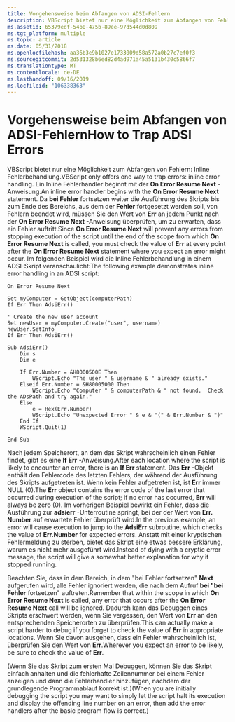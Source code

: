 ```yaml
---
title: Vorgehensweise beim Abfangen von ADSI-Fehlern
description: VBScript bietet nur eine Möglichkeit zum Abfangen von Fehlern Inline-Fehlerbehandlung.
ms.assetid: 65379edf-54b0-475b-89ee-97d544d0d809
ms.tgt_platform: multiple
ms.topic: article
ms.date: 05/31/2018
ms.openlocfilehash: aa36b3e9b1027e1733009d58a572a0b27c7ef0f3
ms.sourcegitcommit: 2d531328b6ed82d4ad971a45a5131b430c5866f7
ms.translationtype: MT
ms.contentlocale: de-DE
ms.lasthandoff: 09/16/2019
ms.locfileid: "106338363"
---
```

# <a name="how-to-trap-adsi-errors"></a><span data-ttu-id="71a60-103">Vorgehensweise beim Abfangen von ADSI-Fehlern</span><span class="sxs-lookup"><span data-stu-id="71a60-103">How to Trap ADSI Errors</span></span>

<span data-ttu-id="71a60-104">VBScript bietet nur eine Möglichkeit zum Abfangen von Fehlern: Inline Fehlerbehandlung.</span><span class="sxs-lookup"><span data-stu-id="71a60-104">VBScript only offers one way to trap errors: inline error handling.</span></span> <span data-ttu-id="71a60-105">Ein Inline Fehlerhandler beginnt mit der **On Error Resume Next** -Anweisung.</span><span class="sxs-lookup"><span data-stu-id="71a60-105">An inline error handler begins with the **On Error Resume Next** statement.</span></span> <span data-ttu-id="71a60-106">Da **bei Fehler** fortsetzen weiter die Ausführung des Skripts bis zum Ende des Bereichs, aus dem der **Fehler** fortgesetzt werden soll, von Fehlern beendet wird, müssen Sie den Wert von **Err** an jedem Punkt nach der **On Error Resume Next** -Anweisung überprüfen, um zu erwarten, dass ein Fehler auftritt.</span><span class="sxs-lookup"><span data-stu-id="71a60-106">Since **On Error Resume Next** will prevent any errors from stopping execution of the script until the end of the scope from which **On Error Resume Next** is called, you must check the value of **Err** at every point after the **On Error Resume Next** statement where you expect an error might occur.</span></span> <span data-ttu-id="71a60-107">Im folgenden Beispiel wird die Inline Fehlerbehandlung in einem ADSI-Skript veranschaulicht:</span><span class="sxs-lookup"><span data-stu-id="71a60-107">The following example demonstrates inline error handling in an ADSI script:</span></span>


```VB
On Error Resume Next

Set myComputer = GetObject(computerPath)
If Err Then AdsiErr()

' Create the new user account
Set newUser = myComputer.Create("user", username)
newUser.SetInfo
If Err Then AdsiErr()

Sub AdsiErr()
    Dim s
    Dim e
    
    If Err.Number = &H8000500E Then
        WScript.Echo "The user " & username & " already exists."
    Elseif Err.Number = &H80005000 Then
        WScript.Echo "Computer " & computerPath & " not found.  Check the ADsPath and try again."
    Else
        e = Hex(Err.Number)
        WScript.Echo "Unexpected Error " & e & "(" & Err.Number & ")"
    End If
    WScript.Quit(1)

End Sub
```



<span data-ttu-id="71a60-108">Nach jedem Speicherort, an dem das Skript wahrscheinlich einen Fehler findet, gibt es eine **If Err** -Anweisung.</span><span class="sxs-lookup"><span data-stu-id="71a60-108">After each location where the script is likely to encounter an error, there is an **If Err** statement.</span></span> <span data-ttu-id="71a60-109">Das **Err** -Objekt enthält den Fehlercode des letzten Fehlers, der während der Ausführung des Skripts aufgetreten ist. Wenn kein Fehler aufgetreten ist, ist **Err** immer NULL (0).</span><span class="sxs-lookup"><span data-stu-id="71a60-109">The **Err** object contains the error code of the last error that occurred during execution of the script; if no error has occurred, **Err** will always be zero (0).</span></span> <span data-ttu-id="71a60-110">Im vorherigen Beispiel bewirkt ein Fehler, dass die Ausführung zur **adsierr** -Unterroutine springt, bei der der Wert von **Err. Number** auf erwartete Fehler überprüft wird.</span><span class="sxs-lookup"><span data-stu-id="71a60-110">In the previous example, an error will cause execution to jump to the **AdsiErr** subroutine, which checks the value of **Err.Number** for expected errors.</span></span> <span data-ttu-id="71a60-111">Anstatt mit einer kryptischen Fehlermeldung zu sterben, bietet das Skript eine etwas bessere Erklärung, warum es nicht mehr ausgeführt wird.</span><span class="sxs-lookup"><span data-stu-id="71a60-111">Instead of dying with a cryptic error message, the script will give a somewhat better explanation for why it stopped running.</span></span>

<span data-ttu-id="71a60-112">Beachten Sie, dass in dem Bereich, in dem "bei Fehler fortsetzen" **Next** aufgerufen wird, alle Fehler ignoriert werden, die nach dem Aufruf **bei "bei Fehler** fortsetzen" auftreten.</span><span class="sxs-lookup"><span data-stu-id="71a60-112">Remember that within the scope in which **On Error Resume Next** is called, any error that occurs after the **On Error Resume Next** call will be ignored.</span></span> <span data-ttu-id="71a60-113">Dadurch kann das Debuggen eines Skripts erschwert werden, wenn Sie vergessen, den Wert von **Err** an den entsprechenden Speicherorten zu überprüfen.</span><span class="sxs-lookup"><span data-stu-id="71a60-113">This can actually make a script harder to debug if you forget to check the value of **Err** in appropriate locations.</span></span> <span data-ttu-id="71a60-114">Wenn Sie davon ausgehen, dass ein Fehler wahrscheinlich ist, überprüfen Sie den Wert von **Err**.</span><span class="sxs-lookup"><span data-stu-id="71a60-114">Wherever you expect an error to be likely, be sure to check the value of **Err**.</span></span>

<span data-ttu-id="71a60-115">(Wenn Sie das Skript zum ersten Mal Debuggen, können Sie das Skript einfach anhalten und die fehlerhafte Zeilennummer bei einem Fehler anzeigen und dann die Fehlerhandler hinzufügen, nachdem der grundlegende Programmablauf korrekt ist.)</span><span class="sxs-lookup"><span data-stu-id="71a60-115">(When you are initially debugging the script you may want to simply let the script halt its execution and display the offending line number on an error, then add the error handlers after the basic program flow is correct.)</span></span>

 

 




